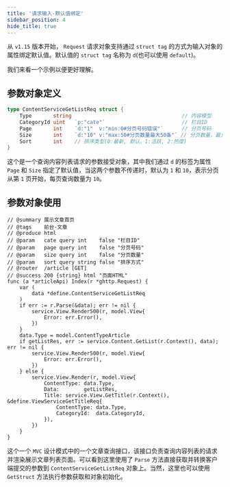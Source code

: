 ```yaml
---
title: '请求输入-默认值绑定'
sidebar_position: 4
hide_title: true
---
```


从 `v1.15` 版本开始， `Request` 请求对象支持通过 `struct tag` 的方式为输入对象的属性绑定默认值。默认值的 `struct tag` 名称为 `d`(也可以使用 `default`)。

我们来看一个示例以便更好理解。

## 参数对象定义

```go
type ContentServiceGetListReq struct {
	Type       string                                    // 内容模型
	CategoryId uint   `p:"cate"`                         // 栏目ID
	Page       int    `d:"1"  v:"min:0#分页号码错误"`      // 分页号码
	Size       int    `d:"10" v:"max:50#分页数量最大50条"` // 分页数量，最大50
	Sort       int    // 排序类型(0:最新, 默认。1:活跃, 2:热度)
}
```

这个是一个查询内容列表请求的参数接受对象，其中我们通过 `d` 的标签为属性 `Page` 和 `Size` 指定了默认值，当这两个参数不传递时，默认为 `1` 和 `10`，表示分页从第 `1` 页开始，每页查询数量为 `10`。

## 参数对象使用

```
// @summary 展示文章首页
// @tags    前台-文章
// @produce html
// @param   cate query int    false "栏目ID"
// @param   page query int    false "分页号码"
// @param   size query int    false "分页数量"
// @param   sort query string false "排序方式"
// @router  /article [GET]
// @success 200 {string} html "页面HTML"
func (a *articleApi) Index(r *ghttp.Request) {
	var (
		data *define.ContentServiceGetListReq
	)
	if err := r.Parse(&data); err != nil {
		service.View.Render500(r, model.View{
			Error: err.Error(),
		})
	}
	data.Type = model.ContentTypeArticle
	if getListRes, err := service.Content.GetList(r.Context(), data); err != nil {
		service.View.Render500(r, model.View{
			Error: err.Error(),
		})
	} else {
		service.View.Render(r, model.View{
			ContentType: data.Type,
			Data:        getListRes,
			Title: service.View.GetTitle(r.Context(), &define.ViewServiceGetTitleReq{
				ContentType: data.Type,
				CategoryId:  data.CategoryId,
			}),
		})
	}
}
```

这个一个 `MVC` 设计模式中的一个文章查询接口，该接口负责查询内容列表的请求并渲染展示文章列表页面。可以看到这里使用了 `Parse` 方法直接获取并转换客户端提交的参数到 `ContentServiceGetListReq` 对象上。当然，这里也可以使用 `GetStruct` 方法执行参数获取和对象初始化。